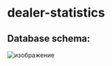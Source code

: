 # dealer-statistics
## Database schema:
![изображение](https://user-images.githubusercontent.com/58391822/116624872-6365e780-a951-11eb-92ce-59b3e97594ea.png)
